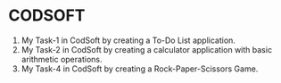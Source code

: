 # CODSOFT
1. My Task-1 in CodSoft by creating a To-Do List application.
2. My Task-2 in CodSoft by creating a calculator application with basic arithmetic operations.
3. My Task-4 in CodSoft by creating a Rock-Paper-Scissors Game.
